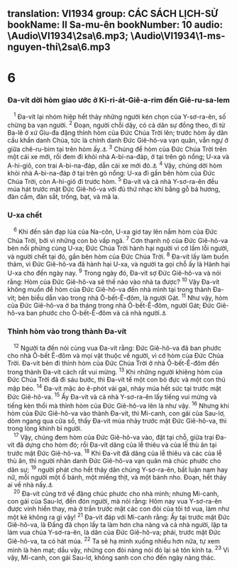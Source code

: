 translation: VI1934
group: CÁC SÁCH LỊCH-SỬ
bookName: II Sa-mu-ên 
bookNumber: 10
audio: \Audio\VI1934\2sa\6.mp3; \Audio\VI1934\1-ms-nguyen-thi\2sa\6.mp3
-------

<div class="title"><h1>6</h1><h3>Đa-vít dời hòm giao ước ở Ki-ri-át-Giê-a-rim đến Giê-ru-sa-lem</h3></div>
<span class="verse 2sa_6_1"> <sup>1</sup> Đa-vít lại nhóm hiệp hết thảy những người kén chọn của Y-sơ-ra-ên, số chừng ba vạn người. </span>
<span class="verse 2sa_6_2"><sup>2</sup> Đoạn, người chỗi dậy, có cả dân sự đồng theo, đi từ Ba-lê ở xứ Giu-đa đặng thỉnh hòm của Đức Chúa Trời lên; trước hòm ấy dân cầu khẩn danh Chúa, tức là chính danh Đức Giê-hô-va vạn quân, vẫn ngự ở giữa chê-ru-bim tại trên hòm ấy.<a data-toggle="tooltip" data-placement="bottom" title="Xu 25:22">⚓</a></span>
<span class="verse 2sa_6_3"><sup>3</sup> Chúng để hòm của Đức Chúa Trời trên một cái xe mới, rồi đem đi khỏi nhà A-bi-na-đáp, ở tại trên gò nổng; U-xa và A-hi-giô, con trai A-bi-na-đáp, dẫn cái xe mới đó.<a data-toggle="tooltip" data-placement="bottom" title="1Sa 7:1-2">⚓</a></span>
<span class="verse 2sa_6_4"><sup>4</sup> Vậy, chúng dời hòm khỏi nhà A-bi-na-đáp ở tại trên gò nổng: U-xa đi gần bên hòm của Đức Chúa Trời, còn A-hi-giô đi trước hòm. </span>
<span class="verse 2sa_6_5"><sup>5</sup> Đa-vít và cả nhà Y-sơ-ra-ên đều múa hát trước mặt Đức Giê-hô-va với đủ thứ nhạc khí bằng gỗ bá hương, đàn cầm, đàn sắt, trống, bạt, và mã la. <br/></span>
<div class="title"><h3>U-xa chết</h3></div>
<span class="verse 2sa_6_6"> <sup>6</sup> Khi đến sân đạp lúa của Na-côn, U-xa giơ tay lên nắm hòm của Đức Chúa Trời, bởi vì những con bò vấp ngã. </span>
<span class="verse 2sa_6_7"><sup>7</sup> Cơn thạnh nộ của Đức Giê-hô-va bèn nổi phừng cùng U-xa; Đức Chúa Trời hành hại người vì cớ lầm lỗi người, và người chết tại đó, gần bên hòm của Đức Chúa Trời. </span>
<span class="verse 2sa_6_8"><sup>8</sup> Đa-vít lấy làm buồn thảm, vì Đức Giê-hô-va đã hành hại U-xa, và người ta gọi chỗ ấy là Hành hại U-xa cho đến ngày nay. </span>
<span class="verse 2sa_6_9"><sup>9</sup> Trong ngày đó, Đa-vít sợ Đức Giê-hô-va và nói rằng: Hòm của Đức Giê-hô-va sẽ thế nào vào nhà ta được? </span>
<span class="verse 2sa_6_10"><sup>10</sup> Vậy Đa-vít không muốn để hòm của Đức Giê-hô-va đến nhà mình tại trong thành Đa-vít; bèn biểu dẫn vào trong nhà Ô-bết-Ê-đôm, là người Gát. </span>
<span class="verse 2sa_6_11"><sup>11</sup> Như vậy, hòm của Đức Giê-hô-va ở ba tháng trong nhà Ô-bết-Ê-đôm, người Gát; Đức Giê-hô-va ban phước cho Ô-bết-Ê-đôm và cả nhà người.<a data-toggle="tooltip" data-placement="bottom" title="1Su 26:4-5">⚓</a><br/></span>
<div class="title"><h3>Thỉnh hòm vào trong thành Đa-vít</h3></div>
<span class="verse 2sa_6_12"> <sup>12</sup> Người ta đến nói cùng vua Đa-vít rằng: Đức Giê-hô-va đã ban phước cho nhà Ô-bết Ê-đôm và mọi vật thuộc về người, vì cớ hòm của Đức Chúa Trời. Đa-vít bèn đi thỉnh hòm của Đức Chúa Trời ở nhà Ô-bết-Ê-đôm đến trong thành Đa-vít cách rất vui mừng. </span>
<span class="verse 2sa_6_13"><sup>13</sup> Khi những người khiêng hòm của Đức Chúa Trời đã đi sáu bước, thì Đa-vít tế một con bò đực và một con thú mập béo. </span>
<span class="verse 2sa_6_14"><sup>14</sup> Đa-vít mặc áo ê-phót vải gai, nhảy múa hết sức tại trước mặt Đức Giê-hô-va. </span>
<span class="verse 2sa_6_15"><sup>15</sup> Ấy Đa-vít và cả nhà Y-sơ-ra-ên lấy tiếng vui mừng và tiếng kèn thổi mà thỉnh hòm của Đức Giê-hô-va lên là như vậy. </span>
<span class="verse 2sa_6_16"><sup>16</sup> Nhưng khi hòm của Đức Giê-hô-va vào thành Đa-vít, thì Mi-canh, con gái của Sau-lơ, dòm ngang qua cửa sổ, thấy Đa-vít múa nhảy trước mặt Đức Giê-hô-va, thì trong lòng khinh bỉ người. <br/></span>
<span class="verse 2sa_6_17"> <sup>17</sup> Vậy, chúng đem hòm của Đức Giê-hô-va vào, đặt tại chỗ, giữa trại Đa-vít đã dựng cho hòm đó; rồi Đa-vít dâng của lễ thiêu và của lễ thù ân tại trước mặt Đức Giê-hô-va. </span>
<span class="verse 2sa_6_18"><sup>18</sup> Khi Đa-vít đã dâng của lễ thiêu và các của lễ thù ân, thì người nhân danh Đức Giê-hô-va vạn quân mà chúc phước cho dân sự; </span>
<span class="verse 2sa_6_19"><sup>19</sup> người phát cho hết thảy dân chúng Y-sơ-ra-ên, bất luận nam hay nữ, mỗi người một ổ bánh, một miếng thịt, và một bánh nho. Đoạn, hết thảy ai về nhà nấy.<a data-toggle="tooltip" data-placement="bottom" title="1Su 16:43">⚓</a><br/></span>
<span class="verse 2sa_6_20"> <sup>20</sup> Đa-vít cũng trở về đặng chúc phước cho nhà mình; nhưng Mi-canh, con gái của Sau-lơ, đến đón người, mà nói rằng: Hôm nay vua Y-sơ-ra-ên được vinh hiển thay, mà ở trần trước mặt các con đòi của tôi tớ vua, làm như một kẻ không ra gì vậy! </span>
<span class="verse 2sa_6_21"><sup>21</sup> Đa-vít đáp với Mi-canh rằng: Ấy tại trước mặt Đức Giê-hô-va, là Đấng đã chọn lấy ta làm hơn cha nàng và cả nhà người, lập ta làm vua chúa Y-sơ-ra-ên, là dân của Đức Giê-hô-va; phải, trước mặt Đức Giê-hô-va, ta có hát múa. </span>
<span class="verse 2sa_6_22"><sup>22</sup> Ta sẽ hạ mình xuống nhiều hơn nữa, tự xem mình là hèn mạt; dầu vậy, những con đòi nàng nói đó lại sẽ tôn kính ta. </span>
<span class="verse 2sa_6_23"><sup>23</sup> Vì vậy, Mi-canh, con gái Sau-lơ, không sanh con cho đến ngày nàng thác. <br/></span>
